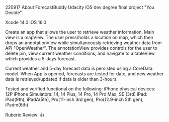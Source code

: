 220917
About ForecastBuddy
Udacity iOS dev degree final project "You Decide".

Xcode 14.0
iOS 16.0

Create an app that allows the user to retrieve weather information. Main view is a mapView. The user press/holds a location on map, which then drops an annotationView while simultaneously retrieving weather data from API "OpenWeather". The annotationView provides controls for the user to delete pin, view current weather conditions, and navigate to a tableView which provides a 5-days forecast. 

Current weather and 5-day forecast data is persisted using a CoreData model. When App is opened, forecasts are tested for date, and new weather data is retrieved/updated if data is older than 3-hours.

Tested and verified functional on the following:
iPhone physical devices: 12P
iPhone Simulators: 14, 14 Plus, 14 Pro, 14 Pro Max,  SE (3rd)
iPad: iPad(9th), iPadA(5th), Pro(11-inch 3rd gen), Pro(12.9-inch 5th gen), iPadm(6th)

Ruberic Review: 👍
